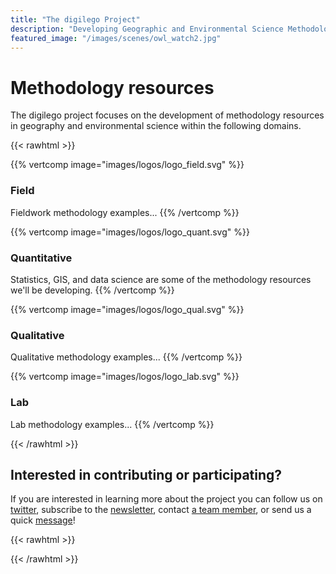 ```yaml
---
title: "The digilego Project"
description: "Developing Geographic and Environmental Science Methodology Teaching Resources"
featured_image: "/images/scenes/owl_watch2.jpg"
---
```


# Methodology resources

The digilego project focuses on the development of methodology resources in geography and environmental science within the following domains.

{{< rawhtml >}}
  <div class="w-100 flex flex-wrap mb5">

  {{% vertcomp image="images/logos/logo_field.svg" %}}
  ### Field
  Fieldwork methodology examples...
  {{% /vertcomp %}}

  {{% vertcomp image="images/logos/logo_quant.svg" %}}
  ### Quantitative
  Statistics, GIS, and data science are some of the methodology resources we'll be developing.
  {{% /vertcomp %}}

  {{% vertcomp image="images/logos/logo_qual.svg" %}}
  ### Qualitative
  Qualitative methodology examples...
  {{% /vertcomp %}}

  {{% vertcomp image="images/logos/logo_lab.svg" %}}
  ### Lab 
  Lab methodology examples...
  {{% /vertcomp %}}

  </div>

</article>

<article class="ph3 ph5-l pv3 pv4-l f4 tc-l center lh-copy bg-dl-quallt">
  <div class="mw8">
{{< /rawhtml >}} 


## Interested in contributing or participating?

If you are interested in learning more about the project you can follow us on [twitter](https://twitter.com/digilego), subscribe to the [newsletter](https://newsletter.digilego.eu/), contact [a team member](https://project.digilego.eu/team/), or send us a quick [message](https://project.digilego.eu/contact/)!

{{< rawhtml >}} 
  </div>
{{< /rawhtml >}} 

